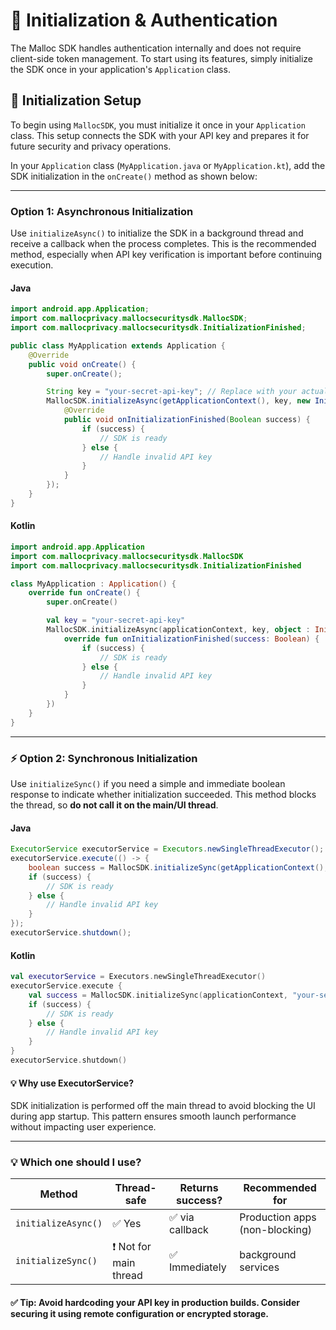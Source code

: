 # 🧩 Initialization & Authentication

The Malloc SDK handles authentication internally and does not require client-side token management. To start using its features, simply initialize the SDK once in your application's `Application` class.

## 🔧 Initialization Setup

To begin using `MallocSDK`, you must initialize it once in your `Application` class. This setup connects the SDK with your API key and prepares it for future security and privacy operations.

In your `Application` class (`MyApplication.java` or `MyApplication.kt`), add the SDK initialization in the `onCreate()` method as shown below:

---

### Option 1: Asynchronous Initialization

Use `initializeAsync()` to initialize the SDK in a background thread and receive a callback when the process completes. This is the recommended method, especially when API key verification is important before continuing execution.

####  Java
```java
import android.app.Application;
import com.mallocprivacy.mallocsecuritysdk.MallocSDK;
import com.mallocprivacy.mallocsecuritysdk.InitializationFinished;

public class MyApplication extends Application {
    @Override
    public void onCreate() {
        super.onCreate();

        String key = "your-secret-api-key"; // Replace with your actual API key
        MallocSDK.initializeAsync(getApplicationContext(), key, new InitializationFinished() {
            @Override
            public void onInitializationFinished(Boolean success) {
                if (success) {
                    // SDK is ready
                } else {
                    // Handle invalid API key
                }
            }
        });
    }
}
```

####  Kotlin
```kotlin
import android.app.Application
import com.mallocprivacy.mallocsecuritysdk.MallocSDK
import com.mallocprivacy.mallocsecuritysdk.InitializationFinished

class MyApplication : Application() {
    override fun onCreate() {
        super.onCreate()

        val key = "your-secret-api-key"
        MallocSDK.initializeAsync(applicationContext, key, object : InitializationFinished {
            override fun onInitializationFinished(success: Boolean) {
                if (success) {
                    // SDK is ready
                } else {
                    // Handle invalid API key
                }
            }
        })
    }
}
```

---

### ⚡ Option 2: Synchronous Initialization

Use `initializeSync()` if you need a simple and immediate boolean response to indicate whether initialization succeeded. This method blocks the thread, so **do not call it on the main/UI thread**.

#### Java
```java
ExecutorService executorService = Executors.newSingleThreadExecutor();
executorService.execute(() -> {
    boolean success = MallocSDK.initializeSync(getApplicationContext(), "your-secret-api-key");
    if (success) {
        // SDK is ready
    } else {
        // Handle invalid API key
    }
});
executorService.shutdown();
```

####  Kotlin
```kotlin
val executorService = Executors.newSingleThreadExecutor()
executorService.execute {
    val success = MallocSDK.initializeSync(applicationContext, "your-secret-api-key")
    if (success) {
        // SDK is ready
    } else {
        // Handle invalid API key
    }
}
executorService.shutdown()
```

#### 💡 Why use ExecutorService?
SDK initialization is performed off the main thread to avoid blocking the UI during app startup. This pattern ensures smooth launch performance without impacting user experience.

---

### 💡 Which one should I use?

| Method              | Thread-safe | Returns success? | Recommended for |
|---------------------|-------------|------------------|------------------|
| `initializeAsync()` | ✅ Yes       | ✅ via callback  | Production apps (non-blocking) |
| `initializeSync()`  | ❗ Not for main thread | ✅ Immediately     | background services |


#### ✅ Tip: Avoid hardcoding your API key in production builds. Consider securing it using remote configuration or encrypted storage.
